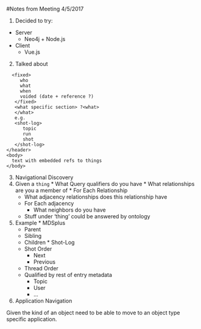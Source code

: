 
#Notes from Meeting 4/5/2017
1. Decided to try:
  * Server
    * Neo4j + Node.js
  * Client
    * Vue.js
2. Talked about
```<header>
  <fixed>
     who
     what
     when
     voided (date + reference ?)
   </fixed>
   <what specific section> ?<what>
   </what>
   e.g.
   <shot-log>
      topic
      run
      shot
   </shot-log>
</header>
<body>
  text with embedded refs to things
</body>
```
3. Navigational Discovery
  1. Given a `thing`
    * What Query qualifiers do you have
    * What relationships are you a member of
    * For Each Relationship
      * What adjacency relationships does this relationship have
      * For Each adjacency
        * What neighbors do you have
     * Stuff under ‘thing’ could be answered by ontology
  2. Example
    * MDSplus
      * Parent
      * Sibling
      * Children
    * Shot-Log
      * Shot Order
        * Next
        * Previous
      * Thread Order
      * Qualified by rest of entry metadata
        * Topic
        * User
        * ...
4. Application Navigation

  Given the kind of an object need to be able to move to an object type specific application.


